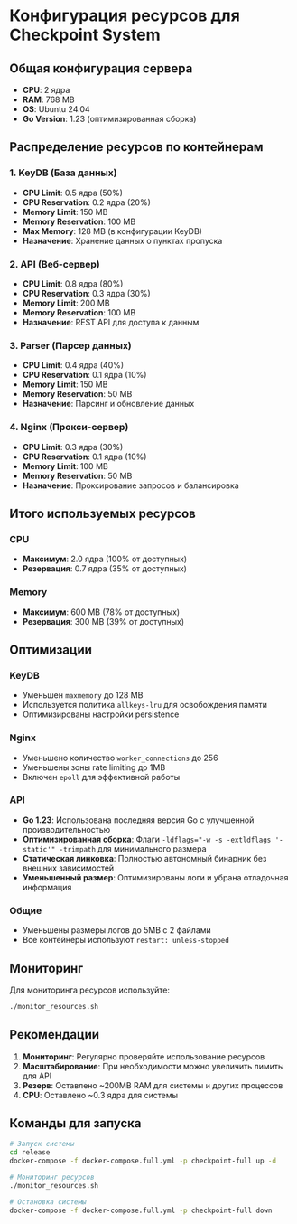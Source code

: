 # Конфигурация ресурсов для Checkpoint System

## Общая конфигурация сервера
- **CPU**: 2 ядра
- **RAM**: 768 MB
- **OS**: Ubuntu 24.04
- **Go Version**: 1.23 (оптимизированная сборка)

## Распределение ресурсов по контейнерам

### 1. KeyDB (База данных)
- **CPU Limit**: 0.5 ядра (50%)
- **CPU Reservation**: 0.2 ядра (20%)
- **Memory Limit**: 150 MB
- **Memory Reservation**: 100 MB
- **Max Memory**: 128 MB (в конфигурации KeyDB)
- **Назначение**: Хранение данных о пунктах пропуска

### 2. API (Веб-сервер)
- **CPU Limit**: 0.8 ядра (80%)
- **CPU Reservation**: 0.3 ядра (30%)
- **Memory Limit**: 200 MB
- **Memory Reservation**: 100 MB
- **Назначение**: REST API для доступа к данным

### 3. Parser (Парсер данных)
- **CPU Limit**: 0.4 ядра (40%)
- **CPU Reservation**: 0.1 ядра (10%)
- **Memory Limit**: 150 MB
- **Memory Reservation**: 50 MB
- **Назначение**: Парсинг и обновление данных

### 4. Nginx (Прокси-сервер)
- **CPU Limit**: 0.3 ядра (30%)
- **CPU Reservation**: 0.1 ядра (10%)
- **Memory Limit**: 100 MB
- **Memory Reservation**: 50 MB
- **Назначение**: Проксирование запросов и балансировка

## Итого используемых ресурсов

### CPU
- **Максимум**: 2.0 ядра (100% от доступных)
- **Резервация**: 0.7 ядра (35% от доступных)

### Memory
- **Максимум**: 600 MB (78% от доступных)
- **Резервация**: 300 MB (39% от доступных)

## Оптимизации

### KeyDB
- Уменьшен `maxmemory` до 128 MB
- Используется политика `allkeys-lru` для освобождения памяти
- Оптимизированы настройки persistence

### Nginx
- Уменьшено количество `worker_connections` до 256
- Уменьшены зоны rate limiting до 1MB
- Включен `epoll` для эффективной работы

### API
- **Go 1.23**: Использована последняя версия Go с улучшенной производительностью
- **Оптимизированная сборка**: Флаги `-ldflags="-w -s -extldflags '-static'" -trimpath` для минимального размера
- **Статическая линковка**: Полностью автономный бинарник без внешних зависимостей
- **Уменьшенный размер**: Оптимизированы логи и убрана отладочная информация

### Общие
- Уменьшены размеры логов до 5MB с 2 файлами
- Все контейнеры используют `restart: unless-stopped`

## Мониторинг

Для мониторинга ресурсов используйте:
```bash
./monitor_resources.sh
```

## Рекомендации

1. **Мониторинг**: Регулярно проверяйте использование ресурсов
2. **Масштабирование**: При необходимости можно увеличить лимиты для API
3. **Резерв**: Оставлено ~200MB RAM для системы и других процессов
4. **CPU**: Оставлено ~0.3 ядра для системы

## Команды для запуска

```bash
# Запуск системы
cd release
docker-compose -f docker-compose.full.yml -p checkpoint-full up -d

# Мониторинг ресурсов
./monitor_resources.sh

# Остановка системы
docker-compose -f docker-compose.full.yml -p checkpoint-full down
```
